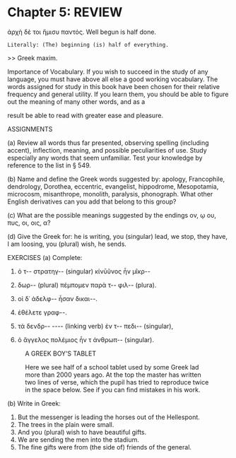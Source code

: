 # Chapter 5: REVIEW


  <quote>
    ἀρχὴ δὲ τοι ἥμισυ παντός.

  </quote>
  <quote>
    Well begun is half done.

    Literally: (The) beginning (is) half of everything.
  </quote>
  >> Greek maxim.



<div type="textpart" subtype="para" n="27">
<p>Importance of Vocabulary. If you wish to succeed
in the study of any language, you must have above all else
a good working vocabulary. The words assigned for study
in this book have been chosen for their relative frequency
and general utility. If you learn them, you should be able
to figure out the meaning of many other words, and as a

result be able to read with greater ease and pleasure.

ASSIGNMENTS

(a) Review all words thus far presented, observing spelling
(including accent), inflection, meaning, and possible peculiarities
of use. Study especially any words that seem unfamiliar.
Test your knowledge by reference to the list in § 549.

(b) Name and define the Greek words suggested by: apology,
Francophile, dendrology, Dorothea, eccentric, evangelist, hippodrome, Mesopotamia, microcosm, misanthrope, monolith, paralysis, phonograph.
What other English derivatives can you
add that belong to this group?

(c) What are the possible meanings suggested by the endings ον, ῳ ου, πυς, οι, οις, α?

(d) Give the Greek for: he is writing, you (singular)
lead, we stop, they have, I am loosing, you (plural) wish,
he sends.


<pb n="14"/>


<div type="textpart" subtype="para" n="28">
<p>EXERCISES
(a) Complete:

1. ὁ τ-- στρατηγ-- (singular) κίνῡῦνος ἦν μῖκρ--
2. δωρ-- (plural) πέμπομεν παρὰ τ-- φιλ-- (plura).
3. οἱ δ᾽ ἀδελφ-- ἦσαν δικαι--.
4. ἐθέλετε γραφ--.

5. τὰ δενδρ--  ---- (linking verb) ἐν τ-- πεδι-- (singular),

6. ὁ ἄγγελος πολέμιος ἦν τ ἀνθρωπ-- (singular).

<figure><head>A GREEK BOY‘S TABLET</head>

<p>Here we see half of a school tablet used by some Greek lad more than
2000 years ago. At the top the master has written two lines of verse, which
the pupil has tried to reproduce twice in the space below. See if you can
find mistakes in his work.</p></figure>

(b) Write in Greek:

1. But the messenger is leading the horses out of the Hellespont.
2. The trees in the plain were small.
3. And you (plural) wish to have beautiful gifts.
4. We are sending the men into the stadium.
5. The fine gifts were from (the side of) friends of the general.
</p>
<pb n="15"/>

</div>

</div>
